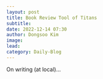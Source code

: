 ```yaml
---
layout: post
title: Book Review Tool of Titans
subtitle:
date: 2022-12-14 07:30
author: Dongsoo Kim
image:
lead:
category: Daily-Blog
---
```


On writing (at local)...
